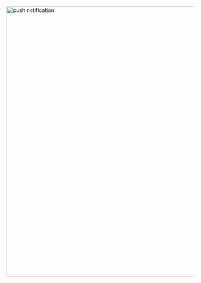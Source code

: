 <img width="722" alt="push notification" src="https://github.com/user-attachments/assets/c35c5f60-5415-453c-a823-dd37e3d19e94" />
